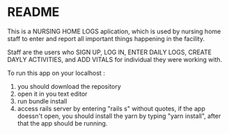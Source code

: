 # README

This is a NURSING HOME LOGS  aplication, which is used by nursing home staff to enter and report all important things happening in the facility.

Staff are the users who SIGN UP, LOG IN, ENTER DAILY LOGS, CREATE DAYLY ACTIVITIES, and ADD VITALS for individual they were working with.

To run this app on your localhost : 
1. you should download the repository
2. open it in you text editor
3. run bundle install
4. access rails server by entering "rails s" without quotes, if the app doessn't open, you should install the yarn by typing "yarn install", after that the app should be running.